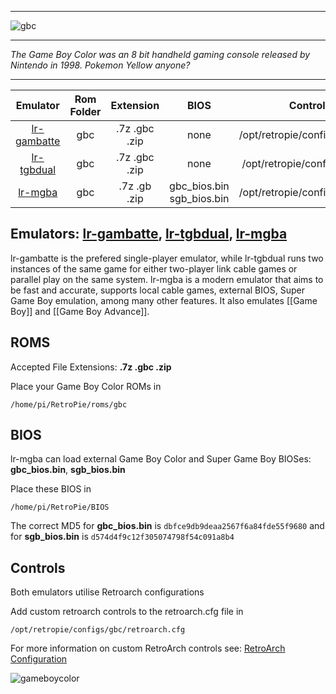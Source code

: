 ***
![gbc](https://cloud.githubusercontent.com/assets/10035308/12191836/672b3014-b596-11e5-9bbe-bcafd30bb402.png)
***
_The Game Boy Color was an 8 bit handheld gaming console released by Nintendo in 1998. Pokemon Yellow anyone?_

***

| Emulator | Rom Folder | Extension | BIOS |  Controller Config |
| :---: | :---: | :---: | :---: | :---: |
| [lr-gambatte](https://github.com/libretro/gambatte-libretro) | gbc  | .7z .gbc .zip | none | /opt/retropie/configs/gbc/retroarch.cfg |
| [lr-tgbdual](https://github.com/libretro/tgbdual-libretro) | gbc  | .7z .gbc .zip | none | /opt/retropie/configs/gb/retroarch.cfg |
| [lr-mgba](https://github.com/libretro/mgba) | gbc  | .7z .gb .zip | gbc_bios.bin sgb_bios.bin | /opt/retropie/configs/gbc/retroarch.cfg |

## Emulators: [lr-gambatte](https://github.com/libretro/gambatte-libretro), [lr-tgbdual](https://github.com/libretro/tgbdual-libretro),  [lr-mgba](https://github.com/libretro/mgba)

lr-gambatte is the prefered single-player emulator, while lr-tgbdual runs two instances of the same game for either two-player link cable games or parallel play on the same system.
lr-mgba is a modern emulator that aims to be fast and accurate, supports local cable games, external BIOS, Super Game Boy emulation, among many other features. It also emulates [[Game Boy]] and [[Game Boy Advance]].

## ROMS

Accepted File Extensions: **.7z .gbc .zip**

Place your Game Boy Color ROMs in
```
/home/pi/RetroPie/roms/gbc
```

## BIOS

lr-mgba can load external Game Boy Color and Super Game Boy BIOSes: **gbc_bios.bin**, **sgb_bios.bin**

Place these BIOS in
```
/home/pi/RetroPie/BIOS
```

The correct MD5 for **gbc_bios.bin** is `dbfce9db9deaa2567f6a84fde55f9680` and for **sgb_bios.bin** is `d574d4f9c12f305074798f54c091a8b4`

## Controls

Both emulators utilise Retroarch configurations

Add custom retroarch controls to the retroarch.cfg file in
```shell
/opt/retropie/configs/gbc/retroarch.cfg
```
For more information on custom RetroArch controls see: [RetroArch Configuration](RetroArch-Configuration)

![gameboycolor](https://cloud.githubusercontent.com/assets/10035308/7334404/bd65e496-eb4e-11e4-82e6-78494534d305.png)